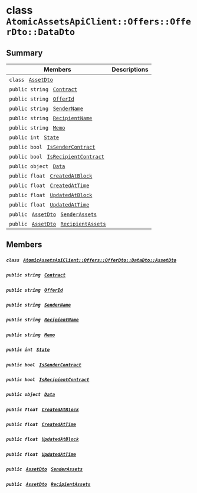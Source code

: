 # class `AtomicAssetsApiClient::Offers::OfferDto::DataDto` 

## Summary

 Members                                | Descriptions                                
----------------------------------------|---------------------------------------------
`class ` [`AssetDto`](.github/workflows/documentation/md/AtomicAssetsApiClient--Offers--OfferDto--DataDto--AssetDto.md#class_atomic_assets_api_client_1_1_offers_1_1_offer_dto_1_1_data_dto_1_1_asset_dto)        | 
`public string ` [`Contract`](#class_atomic_assets_api_client_1_1_offers_1_1_offer_dto_1_1_data_dto_1a9b4baf8484b98d89513d7776a8877d0e) | 
`public string ` [`OfferId`](#class_atomic_assets_api_client_1_1_offers_1_1_offer_dto_1_1_data_dto_1a176ccbd661a78c99444e637ed0af4c6e) | 
`public string ` [`SenderName`](#class_atomic_assets_api_client_1_1_offers_1_1_offer_dto_1_1_data_dto_1a8435cbd7a4dda595164d4ff47d4f4525) | 
`public string ` [`RecipientName`](#class_atomic_assets_api_client_1_1_offers_1_1_offer_dto_1_1_data_dto_1a4db149de8d9e2720942cc478bf9b67e2) | 
`public string ` [`Memo`](#class_atomic_assets_api_client_1_1_offers_1_1_offer_dto_1_1_data_dto_1ae120ff01d30f40e9771e30e58f1a1d7f) | 
`public int ` [`State`](#class_atomic_assets_api_client_1_1_offers_1_1_offer_dto_1_1_data_dto_1a18de412e641d6e3d45d7a829923a29c3) | 
`public bool ` [`IsSenderContract`](#class_atomic_assets_api_client_1_1_offers_1_1_offer_dto_1_1_data_dto_1ade800cb1f05a507dc30d49c105cfff62) | 
`public bool ` [`IsRecipientContract`](#class_atomic_assets_api_client_1_1_offers_1_1_offer_dto_1_1_data_dto_1a07f590cec8ec1aa154b011469a393f5e) | 
`public object ` [`Data`](#class_atomic_assets_api_client_1_1_offers_1_1_offer_dto_1_1_data_dto_1a248bfced8a2a84c147f9b20efe3e669a) | 
`public float ` [`CreatedAtBlock`](#class_atomic_assets_api_client_1_1_offers_1_1_offer_dto_1_1_data_dto_1a0caa720646d595f07067fcc6c44a4b2e) | 
`public float ` [`CreatedAtTime`](#class_atomic_assets_api_client_1_1_offers_1_1_offer_dto_1_1_data_dto_1a14bdb6268c108cfc8647325d8aff2078) | 
`public float ` [`UpdatedAtBlock`](#class_atomic_assets_api_client_1_1_offers_1_1_offer_dto_1_1_data_dto_1a6a61fb4c918dc2245accba312dc05e54) | 
`public float ` [`UpdatedAtTime`](#class_atomic_assets_api_client_1_1_offers_1_1_offer_dto_1_1_data_dto_1a8dbb9afc1eef46b8d8a1c645804ef180) | 
`public ` [`AssetDto`](.github/workflows/documentation/md/AtomicAssetsApiClient--Offers--OfferDto--DataDto--AssetDto.md#class_atomic_assets_api_client_1_1_offers_1_1_offer_dto_1_1_data_dto_1_1_asset_dto)` ` [`SenderAssets`](#class_atomic_assets_api_client_1_1_offers_1_1_offer_dto_1_1_data_dto_1a86e7c6a130fb6362e9c7acccadccc56e) | 
`public ` [`AssetDto`](.github/workflows/documentation/md/AtomicAssetsApiClient--Offers--OfferDto--DataDto--AssetDto.md#class_atomic_assets_api_client_1_1_offers_1_1_offer_dto_1_1_data_dto_1_1_asset_dto)` ` [`RecipientAssets`](#class_atomic_assets_api_client_1_1_offers_1_1_offer_dto_1_1_data_dto_1a358e5087b184a62aa204fdbb91ec8ef5) | 

## Members

##### `class ` [`AtomicAssetsApiClient::Offers::OfferDto::DataDto::AssetDto`](.github/workflows/documentation/md/AtomicAssetsApiClient--Offers--OfferDto--DataDto--AssetDto.md#class_atomic_assets_api_client_1_1_offers_1_1_offer_dto_1_1_data_dto_1_1_asset_dto) 

##### `public string ` [`Contract`](#class_atomic_assets_api_client_1_1_offers_1_1_offer_dto_1_1_data_dto_1a9b4baf8484b98d89513d7776a8877d0e) 

##### `public string ` [`OfferId`](#class_atomic_assets_api_client_1_1_offers_1_1_offer_dto_1_1_data_dto_1a176ccbd661a78c99444e637ed0af4c6e) 

##### `public string ` [`SenderName`](#class_atomic_assets_api_client_1_1_offers_1_1_offer_dto_1_1_data_dto_1a8435cbd7a4dda595164d4ff47d4f4525) 

##### `public string ` [`RecipientName`](#class_atomic_assets_api_client_1_1_offers_1_1_offer_dto_1_1_data_dto_1a4db149de8d9e2720942cc478bf9b67e2) 

##### `public string ` [`Memo`](#class_atomic_assets_api_client_1_1_offers_1_1_offer_dto_1_1_data_dto_1ae120ff01d30f40e9771e30e58f1a1d7f) 

##### `public int ` [`State`](#class_atomic_assets_api_client_1_1_offers_1_1_offer_dto_1_1_data_dto_1a18de412e641d6e3d45d7a829923a29c3) 

##### `public bool ` [`IsSenderContract`](#class_atomic_assets_api_client_1_1_offers_1_1_offer_dto_1_1_data_dto_1ade800cb1f05a507dc30d49c105cfff62) 

##### `public bool ` [`IsRecipientContract`](#class_atomic_assets_api_client_1_1_offers_1_1_offer_dto_1_1_data_dto_1a07f590cec8ec1aa154b011469a393f5e) 

##### `public object ` [`Data`](#class_atomic_assets_api_client_1_1_offers_1_1_offer_dto_1_1_data_dto_1a248bfced8a2a84c147f9b20efe3e669a) 

##### `public float ` [`CreatedAtBlock`](#class_atomic_assets_api_client_1_1_offers_1_1_offer_dto_1_1_data_dto_1a0caa720646d595f07067fcc6c44a4b2e) 

##### `public float ` [`CreatedAtTime`](#class_atomic_assets_api_client_1_1_offers_1_1_offer_dto_1_1_data_dto_1a14bdb6268c108cfc8647325d8aff2078) 

##### `public float ` [`UpdatedAtBlock`](#class_atomic_assets_api_client_1_1_offers_1_1_offer_dto_1_1_data_dto_1a6a61fb4c918dc2245accba312dc05e54) 

##### `public float ` [`UpdatedAtTime`](#class_atomic_assets_api_client_1_1_offers_1_1_offer_dto_1_1_data_dto_1a8dbb9afc1eef46b8d8a1c645804ef180) 

##### `public ` [`AssetDto`](.github/workflows/documentation/md/AtomicAssetsApiClient--Offers--OfferDto--DataDto--AssetDto.md#class_atomic_assets_api_client_1_1_offers_1_1_offer_dto_1_1_data_dto_1_1_asset_dto)` ` [`SenderAssets`](#class_atomic_assets_api_client_1_1_offers_1_1_offer_dto_1_1_data_dto_1a86e7c6a130fb6362e9c7acccadccc56e) 

##### `public ` [`AssetDto`](.github/workflows/documentation/md/AtomicAssetsApiClient--Offers--OfferDto--DataDto--AssetDto.md#class_atomic_assets_api_client_1_1_offers_1_1_offer_dto_1_1_data_dto_1_1_asset_dto)` ` [`RecipientAssets`](#class_atomic_assets_api_client_1_1_offers_1_1_offer_dto_1_1_data_dto_1a358e5087b184a62aa204fdbb91ec8ef5) 

